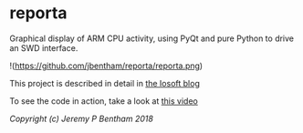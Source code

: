 # reporta
Graphical display of ARM CPU activity, using PyQt and pure Python to drive an SWD interface.

!(https://github.com/jbentham/reporta/reporta.png)

This project is described in detail in [the Iosoft blog](https://iosoft.blog/reporta)

To see the code in action, take a look at [this video](https://youtu.be/iWixnZ-A99g)

*Copyright (c) Jeremy P Bentham 2018*
